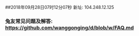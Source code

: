 ##2018年09月28日07时12分07秒 新址: 104.248.12.125
### 兔友常见问题及解答: https://github.com/wanggonging/d/blob/w/FAQ.md
